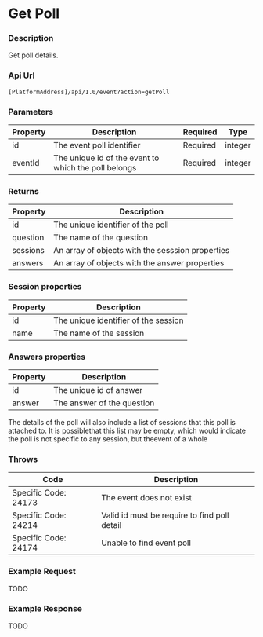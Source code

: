 # Get Poll

### Description

Get poll details.

### Api Url

`[PlatformAddress]/api/1.0/event?action=getPoll`

### Parameters

| Property | Description | Required | Type |
| --- | --- | --- | --- |
| id      | The event poll identifier                            | Required | integer |
| eventId | The unique id of the event to which the poll belongs | Required | integer |

### Returns

| Property | Description |
|----------|---------------------------------------------------|
| id       | The unique identifier of the poll                 |
| question | The name of the question                          |
| sessions | An array of objects with the sesssion properties  |
| answers  | An array of objects with the answer properties    |

### Session properties

| Property | Description |
|----------|---------------------------------------------------|
| id       | The unique identifier of the session              |
| name     | The name of the session                           |

### Answers properties

| Property | Description |
|----------|---------------------------------------------------|
| id       | The unique id of answer                           |
| answer   | The answer of the question                        |

The details of the poll will also include a list of sessions that this poll is
attached to. It is possiblethat this list may be empty, which would indicate the
poll is not specific to any session, but theevent of a whole

### Throws

| Code | Description |
|----------------------|--------------------------|
| Specific Code: 24173 | The event does not exist                     |
| Specific Code: 24214 | Valid id must be require to find poll detail |
| Specific Code: 24174 | Unable to find event poll                    |

### Example Request

TODO 

### Example Response

TODO
